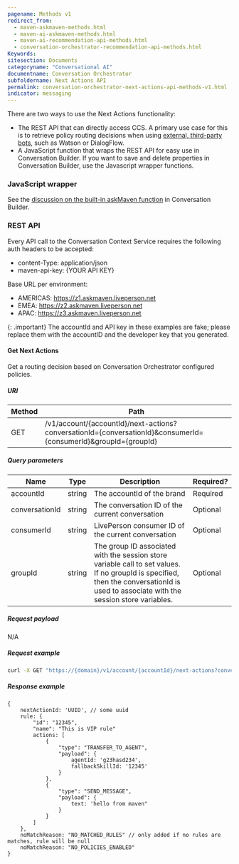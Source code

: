 ```yaml
---
pagename: Methods v1
redirect_from:
  - maven-askmaven-methods.html
  - maven-ai-askmaven-methods.html
  - maven-ai-recommendation-api-methods.html
  - conversation-orchestrator-recommendation-api-methods.html
Keywords:
sitesection: Documents
categoryname: "Conversational AI"
documentname: Conversation Orchestrator
subfoldername: Next Actions API
permalink: conversation-orchestrator-next-actions-api-methods-v1.html
indicator: messaging
---
```


There are two ways to use the Next Actions functionality:

* The REST API that can directly access CCS. A primary use case for this is to retrieve policy routing decisions when using [external, third-party bots](third-party-bots-getting-started.html), such as Watson or DialogFlow.
* A JavaScript function that wraps the REST API for easy use in Conversation Builder. If you want to save and delete properties in Conversation Builder, use the Javascript wrapper functions.

### JavaScript wrapper
See the [discussion on the built-in askMaven function](conversation-builder-scripting-functions-askmaven.html) in Conversation Builder.

### REST API
Every API call to the Conversation Context Service requires the following auth headers to be accepted:  
* content-Type: application/json  
* maven-api-key: {YOUR API KEY}

Base URL per environment:

* AMERICAS: https://z1.askmaven.liveperson.net
* EMEA: https://z2.askmaven.liveperson.net
* APAC: https://z3.askmaven.liveperson.net

{: .important}
The accountId and API key in these examples are fake; please replace them with the accountID and the developer key that you generated.

#### Get Next Actions
Get a routing decision based on Conversation Orchestrator configured policies.

##### URI

| Method | Path |
| --- | --- |
| GET | /v1/account/{accountId}/next-actions?conversationId={conversationId}&consumerId={consumerId}&groupId={groupId} |

##### Query parameters

| Name | Type | Description | Required? |
| --- | --- | --- | --- |
| accountId | string | The accountId of the brand | Required |
| conversationId | string | The conversation ID of the current conversation | Optional |
| consumerId | string | LivePerson consumer ID of the current conversation | Optional |
| groupId | string | The group ID associated with the session store variable call to set values. If no groupId is specified, then the conversationId is used to associate with the session store variables. | Optional |

##### Request payload
N/A

##### Request example
```bash
curl -X GET "https://{domain}/v1/account/{accountId}/next-actions?conversationId=myconversationId&consumerId=myconsumerId&groupId=mygroupId" -H  "accept: */*" -H  "maven-api-key: ABCD12BigSbWF2ZW4tcm91dGluZw=="
```

##### Response example
```
{
    nextActionId: 'UUID', // some uuid
    rule: {
        "id": "12345",
        "name": "This is VIP rule"
        actions: [
            {
                "type": "TRANSFER_TO_AGENT",
                "payload": {
                    agentId: 'g23hasd234',
                    fallbackSkillId: '12345'
                }
            },
            {
                "type": "SEND_MESSAGE",
                "payload": {
                    text: 'hello from maven"
                }
            }
        ]
    },
    noMatchReason: "NO_MATCHED_RULES" // only added if no rules are matches, rule will be null
    noMatchReason: "NO_POLICIES_ENABLED"
}
```
